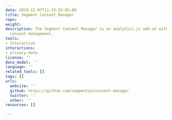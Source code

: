 ```yaml
---
date: 2019-12-07T11:33:53-05:00
title: Segment Consent Manager
repo: 
weight: 
description: The Segment Consent Manager is an analytics.js add-on with support to
  consent management.
tools:
- Interaction
interactions:
- privacy-data
license: ''
data_model: ''
language: ''
related_tools: []
tags: []
urls:
  website: ''
  github: https://github.com/segmentio/consent-manager
  twitter: ''
  other: ''
resources: []

---
```

